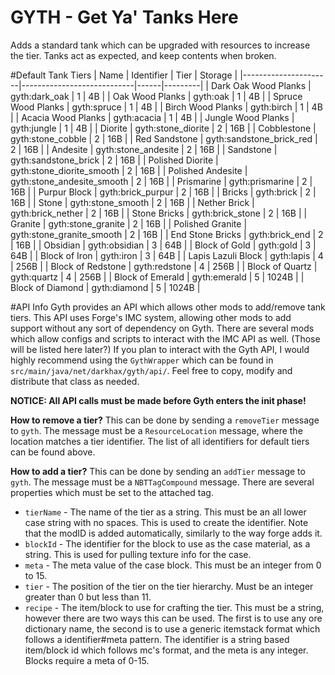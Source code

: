GYTH - Get Ya' Tanks Here
====
Adds a standard tank which can be upgraded with resources to increase the tier. Tanks act as expected, and keep contents when broken.

#Default Tank Tiers
| Name                 | Identifier                 | Tier | Storage |
|----------------------|----------------------------|------|---------|
| Dark Oak Wood Planks | gyth:dark_oak              | 1    | 4B      |
| Oak Wood Planks      | gyth:oak                   | 1    | 4B      |
| Spruce Wood Planks   | gyth:spruce                | 1    | 4B      |
| Birch Wood Planks    | gyth:birch                 | 1    | 4B      |
| Acacia Wood Planks   | gyth:acacia                | 1    | 4B      |
| Jungle Wood Planks   | gyth:jungle                | 1    | 4B      |
| Diorite              | gyth:stone_diorite         | 2    | 16B     |
| Cobblestone          | gyth:stone_cobble          | 2    | 16B     |
| Red Sandstone        | gyth:sandstone_brick_red   | 2    | 16B     |
| Andesite             | gyth:stone_andesite        | 2    | 16B     |
| Sandstone            | gyth:sandstone_brick       | 2    | 16B     |
| Polished Diorite     | gyth:stone_diorite_smooth  | 2    | 16B     |
| Polished Andesite    | gyth:stone_andesite_smooth | 2    | 16B     |
| Prismarine           | gyth:prismarine            | 2    | 16B     |
| Purpur Block         | gyth:brick_purpur          | 2    | 16B     |
| Bricks               | gyth:brick                 | 2    | 16B     |
| Stone                | gyth:stone_smooth          | 2    | 16B     |
| Nether Brick         | gyth:brick_nether          | 2    | 16B     |
| Stone Bricks         | gyth:brick_stone           | 2    | 16B     |
| Granite              | gyth:stone_granite         | 2    | 16B     |
| Polished Granite     | gyth:stone_granite_smooth  | 2    | 16B     |
| End Stone Bricks     | gyth:brick_end             | 2    | 16B     |
| Obsidian             | gyth:obsidian              | 3    | 64B     |
| Block of Gold        | gyth:gold                  | 3    | 64B     |
| Block of Iron        | gyth:iron                  | 3    | 64B     |
| Lapis Lazuli Block   | gyth:lapis                 | 4    | 256B    |
| Block of Redstone    | gyth:redstone              | 4    | 256B    |
| Block of Quartz      | gyth:quartz                | 4    | 256B    |
| Block of Emerald     | gyth:emerald               | 5    | 1024B   |
| Block of Diamond     | gyth:diamond               | 5    | 1024B   |

#API Info
Gyth provides an API which allows other mods to add/remove tank tiers. This API uses Forge's IMC system, allowing other mods to add support without any sort of dependency on Gyth. There are several mods which allow configs and scripts to interact with the IMC API as well. (Those will be listed here later?) If you plan to interact with the Gyth API, I would highly recommend using the `GythWrapper` which can be found in `src/main/java/net/darkhax/gyth/api/`. Feel free to copy, modify and distribute that class as needed. 

**NOTICE: All API calls must be made before Gyth enters the init phase!**

**How to remove a tier?**
This can be done by sending a `removeTier` message to `gyth`. The message must be a `ResourceLocation` message, where the location matches a tier identifier. The list of all identifiers for default tiers can be found above. 

**How to add a tier?**
This can be done by sending an `addTier` message to `gyth`. The message must be a `NBTTagCompound` message. There are several properties which must be set to the attached tag.
- `tierName` - The name of the tier as a string. This must be an all lower case string with no spaces. This is used to create the identifier. Note that the modID is added automatically, similarly to the way forge adds it. 
- `blockId` - The identifier for the block to use as the case material, as a string. This is used for pulling texture info for the case.
- `meta` - The meta value of the case block. This must be an integer from 0 to 15. 
- `tier` - The position of the tier on the tier hierarchy. Must be an integer greater than 0 but less than 11.
- `recipe` - The item/block to use for crafting the tier. This must be a string, however there are two ways this can be used. The first is to use any ore dictionary name, the second is to use a generic itemstack format which follows a identifier#meta pattern. The identifier is a string based item/block id which follows mc's format, and the meta is any integer. Blocks require a meta of 0-15. 